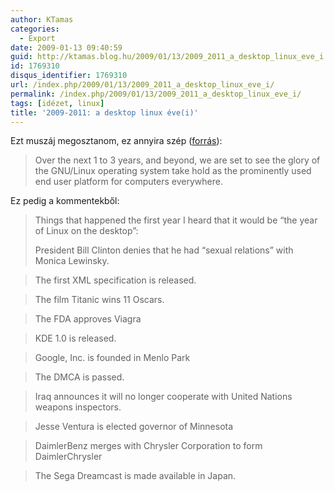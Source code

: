 ```yaml
---
author: KTamas
categories:
  - Export
date: 2009-01-13 09:40:59
guid: http://ktamas.blog.hu/2009/01/13/2009_2011_a_desktop_linux_eve_i
id: 1769310
disqus_identifier: 1769310
url: /index.php/2009/01/13/2009_2011_a_desktop_linux_eve_i/
permalink: /index.php/2009/01/13/2009_2011_a_desktop_linux_eve_i/
tags: [idézet, linux]
title: '2009-2011: a desktop linux éve(i)'
---
```


Ezt muszáj megosztanom, ez annyira szép (<a href="http://digg.com/linux_unix/Open_Letter_to_Game_Makers_Investigate_the_GNU_Linux_niche" target="_blank">forrás</a>):

> Over the next 1 to 3 years, and beyond, we are set to see the glory of the GNU/Linux operating system take hold as the prominently used end user platform for computers everywhere.

Ez pedig a kommentekből:

> Things that happened the first year I heard that it would be &#8220;the year of Linux on the desktop&#8221;: 
> 
> President Bill Clinton denies that he had &#8220;sexual relations&#8221; with Monica Lewinsky.
  
> The first XML specification is released.
  
> The film Titanic wins 11 Oscars.
  
> The FDA approves Viagra
  
> KDE 1.0 is released.
  
> Google, Inc. is founded in Menlo Park
  
> The DMCA is passed.
  
> Iraq announces it will no longer cooperate with United Nations weapons inspectors.
  
> Jesse Ventura is elected governor of Minnesota
  
> DaimlerBenz merges with Chrysler Corporation to form DaimlerChrysler
  
> The Sega Dreamcast is made available in Japan.
